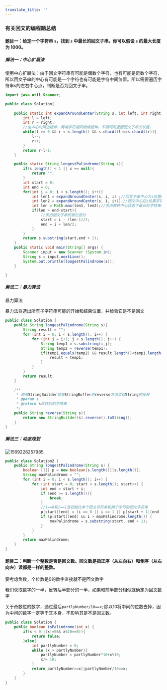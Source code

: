 ```yaml
---
translate_title: ''
---
```

### 有关回文的编程题总结

#### 题目一：给定一个字符串 `s`，找到 `s` 中最长的回文子串。你可以假设 `s` 的最大长度为 1000。

##### 解法一：中心扩展法

使用中心扩展法：由于回文字符串有可能是偶数个字符，也有可能是奇数个字符，所以回文子串的中心有可能是一个字符也有可能是字符中间位置。所以需要遍历字符串s的左右中心点，判断是否为回文子串。

```java
import java.util.Scanner;

public class Solution{
	
	public static int expandAroundCenter(String s, int left, int right){
		int l = left;
		int r = right;
        //由中心向两边延伸，两端字符相同继续延伸，不相同则返回回文子串的长度。
		while(l >= 0 && r < s.length() && s.charAt(l)==s.charAt(r)){
			l--;
			r++;
		}
		return r-l-1;
	}

	public static String longestPalindrome(String s){
		if(s.length() < 1 || s == null){
			return "";
		}
		int start = 0;
		int end = 0;
		for(int i = 0; i < s.length(); i++){
			int len1 = expandAroundCenter(s, i, i) ;//回文子串中心为i位置的字符
			int len2 = expandAroundCenter(s, i, i+1);//回文中心在i位置字符和i+1位置字符之间
			int len = Math.max(len1, len2);//求出两种中心状态下最长的字符串长度
			if(len > end-start){
                //求出回文子串的首位部分
				start = i - (len-1)/2;
				end = i + len/2;
			}
		}
		return s.substring(start,end + 1);
	}
	public static void main(String[] args) {
		Scanner input = new Scanner (System.in);
		String s = input.nextLine();
		System.out.println(longestPalindrome(s));
	}

}

```

##### 解法二：暴力算法

暴力算法

暴力法将选出所有子字符串可能的开始和结束位置，并检验它是不是回文

```java
public class Solution {
    public String longestPalindrome(String s){
        String result = "";
        for (int i = 0; i < s.length(); i++) {
            for (int j = i+1; j < s.length(); j++) {
                String temp1 = s.substring(i,j);
                String temp2 = reverse(temp1);
                if(temp1.equals(temp2) && result.length()<temp1.length()){
                    result = temp1;
                }
            }
        }
        return result;
    }

    /**
     * 使用StringBuilder或者StringBuffer的reverse方法实现String的反转
     * @param s
     * @return s反转后的字符串
     */
    public String reverse(String s){
        return new StringBuilder(s).reverse().toString();
    }
}
```



##### 解法三：动态规划

![1569228257985](D:\面试\springbootimages\1569228257985.png)

```java
public class Solution2 {
    public String longestPalindrome(String s) {
        boolean [][] p = new boolean[s.length()][s.length()];
        String maxPalindrome = "";
        for (int i = 0; i < s.length(); i++) {
            for (int start = 0; start < s.length(); start++) {
                int end = start + i;
                if (end >= s.length()){
                    break;
                }
                //i==0和i==1是初始化单个回文字符串和两个字符的回文字符串
                p[start][end] = (i == 0 || i == 1 || p[start + 1][end - 1]) && s.charAt(start) == s.charAt(end);
                if (p[start][end] && i > maxPalindrome.length()) {
                    maxPalindrome = s.substring(start, end + 1);
                }
            }
        }
        return maxPalindrome;
    }
}

```

#### 题目二：判断一个整数是否是回文数。回文数是指正序（从左向右）和倒序（从右向左）读都是一样的整数。

要考虑负数，个位数是0的数字直接就不是回文数字

我们获取数字的一半，反转后半部分的一半，如果和前半部分相似就确定为回文数字

关于奇数位的数字，通过最后```partlyNumber/10==x;```除以10将中间的位数去掉，因为中间的数字一定等于其本身，不影响其是不是回文数。

```java
public class Solution {
    public boolean isPalindrome(int x) {
        if(x < 0||(x!=0&& x%10==0)){
            return false;
        }else{
            int partlyNumber = 0;
            while (x > partlyNumber){
                partlyNumber = partlyNumber*10+x%10;
                x/= 10;
            }
            return partlyNumber==x||partlyNumber/10==x;
        }
    }
}

```


